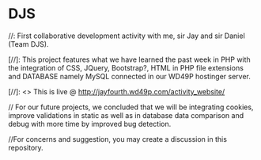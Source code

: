 # DJS

//: First collaborative development activity with me, sir Jay and sir Daniel (Team DJS).

[//]: This project features what we have learned the past week in PHP with the integration of CSS, JQuery, Bootstrap?, HTML in PHP file extensions and DATABASE namely MySQL connected in our WD49P hostinger server.

[//]: <> This is live @ http://jayfourth.wd49p.com/activity_website/

// For our future projects, we concluded that we will be integrating cookies, improve validations in static as well as in database data comparison and debug with more time by improved bug detection. 

//For concerns and suggestion, you may create a discussion in this repository.

